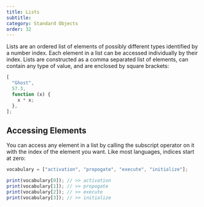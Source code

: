 ```yaml
---
title: Lists
subtitle:
category: Standard Objects
order: 32
---
```


Lists are an ordered list of elements of possibly different types identified by a number index. Each element in a list can be accessed individually by their index. Lists are constructed as a comma separated list of elements, can contain any type of value, and are enclosed by square brackets:

```typescript
[
  "Ghost",
  57.3,
  function (x) {
    x * x;
  },
];
```

## Accessing Elements

You can access any element in a list by calling the subscript operator on it with the index of the element you want. Like most languages, indices start at zero:

```typescript
vocabulary = ["activation", "propogate", "execute", "initialize"];

print(vocabulary[0]); // >> activation
print(vocabulary[1]); // >> propogate
print(vocabulary[2]); // >> execute
print(vocabulary[3]); // >> initialize
```
